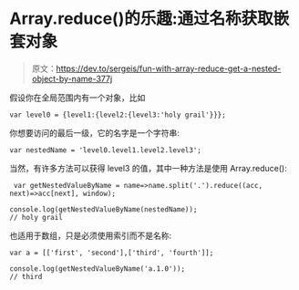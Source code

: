 # Array.reduce()的乐趣:通过名称获取嵌套对象

> 原文：<https://dev.to/sergeis/fun-with-array-reduce-get-a-nested-object-by-name-377j>

假设你在全局范围内有一个对象，比如

```
var level0 = {level1:{level2:{level3:'holy grail'}}}; 
```

你想要访问的最后一级，它的名字是一个字符串:

```
var nestedName = 'level0.level1.level2.level3'; 
```

当然，有许多方法可以获得 level3 的值，其中一种方法是使用 Array.reduce():

```
 var getNestedValueByName = name=>name.split('.').reduce((acc, next)=>acc[next], window);

console.log(getNestedValueByName(nestedName));
// holy grail 
```

也适用于数组，只是必须使用索引而不是名称:

```
var a = [['first', 'second'],['third', 'fourth']];

console.log(getNestedValueByName('a.1.0'));
// third 
```